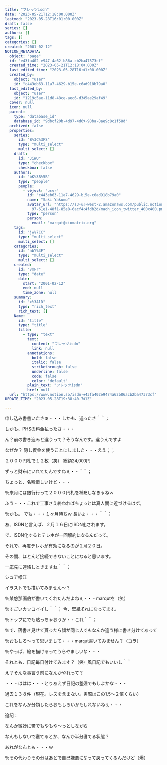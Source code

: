 ```yaml
---
title: "フレッツisdn"
date: "2023-05-21T12:18:00.000Z"
lastmod: "2023-05-28T16:01:00.000Z"
draft: false
series: []
authors: []
tags: []
categories: []
created: "2001-02-12"
NOTION_METADATA:
  object: "page"
  id: "e43fa402-e947-4a62-b86a-cb2ba47373cf"
  created_time: "2023-05-21T12:18:00.000Z"
  last_edited_time: "2023-05-28T16:01:00.000Z"
  created_by:
    object: "user"
    id: "c443eb63-11a7-4629-b15e-c6ad918b79a0"
  last_edited_by:
    object: "user"
    id: "1219c5ae-11d8-48ce-aec6-d385ae29af49"
  cover: null
  icon: null
  parent:
    type: "database_id"
    database_id: "9dbcf20b-4d97-4d69-98ba-8ae9c8c1f58d"
  archived: false
  properties:
    series:
      id: "B%3C%3FS"
      type: "multi_select"
      multi_select: []
    draft:
      id: "JiWU"
      type: "checkbox"
      checkbox: false
    authors:
      id: "bK%3B%5B"
      type: "people"
      people:
        - object: "user"
          id: "c443eb63-11a7-4629-b15e-c6ad918b79a0"
          name: "Saki Yakumo"
          avatar_url: "https://s3-us-west-2.amazonaws.com/public.notion-static.com/3ad1c4\
            97-61e1-48f1-85e8-6acf4c4fdb2d/maoh_icon_twitter_400x400.png"
          type: "person"
          person:
            email: "marqut@ziomatrix.org"
    tags:
      id: "jw%7CC"
      type: "multi_select"
      multi_select: []
    categories:
      id: "nbY%3F"
      type: "multi_select"
      multi_select: []
    created:
      id: "vmFr"
      type: "date"
      date:
        start: "2001-02-12"
        end: null
        time_zone: null
    summary:
      id: "x%3AlD"
      type: "rich_text"
      rich_text: []
    Name:
      id: "title"
      type: "title"
      title:
        - type: "text"
          text:
            content: "フレッツisdn"
            link: null
          annotations:
            bold: false
            italic: false
            strikethrough: false
            underline: false
            code: false
            color: "default"
          plain_text: "フレッツisdn"
          href: null
  url: "https://www.notion.so/isdn-e43fa402e9474a62b86acb2ba47373cf"
UPDATE_TIME: "2023-05-28T19:38:40.701Z"

---
```

<link rel="stylesheet" href="https://cdn.jsdelivr.net/npm/katex@0.16.2/dist/katex.min.css" integrity="sha384-bYdxxUwYipFNohQlHt0bjN/LCpueqWz13HufFEV1SUatKs1cm4L6fFgCi1jT643X" crossorigin="anonymous">


申し込み書書いたさぁ・・・しかも、送ったさ＾＾；


しかも、PHSの料金払ったさ・・・


ん？前の書き込みと違うって？そうなんです。違うんですよ


なぜか？ 隠し資金を使うことにしました・・・ええ；；


２０００円札で１２枚（笑） 総額24,000円


ずっと財布にいれてたんですねぇ・・＾＾；


ちょっと、名残惜しいけど・・・


％来月には銀行行って２０００円札を補充しなきゃねｗ


ふう・・・これで工事さえ終わればちょっとは真人間に近づけるはず。


％かも。 でも・・・１ヶ月待ちｗ 長いよ・・・＾＾；


あ、ISDNと言えば、２月１６日にISDN化されます。


で、ISDN化するとテレホが一回解約になるんだって。


それで、再度テレホが有効になるのが２月２０日。


その間、ほとんど接続できないことになると思います。


一応先に連絡しときますね＾＾；


シュア様江


イラストでも描いてみません～？


％某悠那画伯が書いてくれたんだよねぇ・・・marqutを（笑）


％すごいカッコイイし＾＾； 今、壁紙それになってます。


％トップにでも貼っちゃおうか・・これ＾＾；


％で、落書き見せて貰ったら顔が同じ人でもなんか違う様に書き分けてあって


％おもしろ～って思いまして・・・marqut書いてみません？（コラ）


％やっぱ、絵を描けるってうらやましいな・・・


それとも、日記毎日付けてみます？（笑）風日記でもいいし＾＾


え？そんな事言う前になんかやれって？


・・・ははは・・・とりあえず日記の整理でもしよかな・・・


過去１３８件（現在。レスを含まない。実際はこの1.5～２倍くらい）


これをなんか分類したらおもしろいかもしれないねぇ・・・


追記：


なんか微妙に鬱でもやもや～っとしながら


なんもしないで寝てるとか、なんか半分寝てる状態？


あれがなんとも・・・ｗ


％その代わりその分はあとで自己嫌悪になって戻ってくるんだけど（爆）

